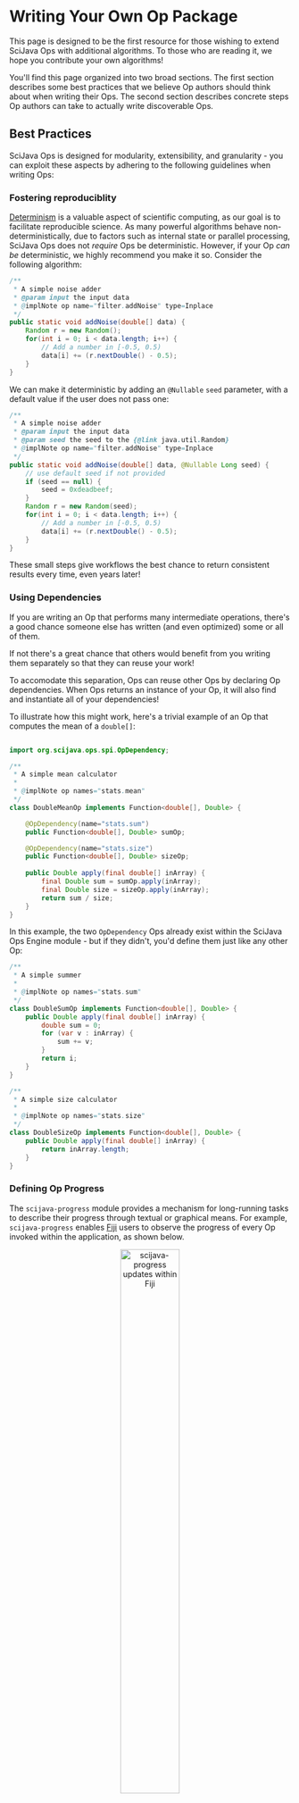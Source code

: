 # Writing Your Own Op Package

This page is designed to be the first resource for those wishing to extend SciJava Ops with additional algorithms. To those who are reading it, we hope you contribute your own algorithms!

You'll find this page organized into two broad sections. The first section describes some best practices that we believe Op authors should think about when writing their Ops. The second section describes concrete steps Op authors can take to actually write discoverable Ops.

## Best Practices

SciJava Ops is designed for modularity, extensibility, and granularity - you can exploit these aspects by adhering to the following guidelines when writing Ops:

### Fostering reproduciblity

[Determinism](https://en.wikipedia.org/wiki/Deterministic_algorithm) is a valuable aspect of scientific computing, as our goal is to facilitate reproducible science. As many powerful algorithms behave non-deterministically, due to factors such as internal state or parallel processing, SciJava Ops does not *require* Ops be deterministic. However, if your Op *can be* deterministic, we highly recommend you make it so. Consider the following algorithm:

```java
/**
 * A simple noise adder
 * @param input the input data
 * @implNote op name="filter.addNoise" type=Inplace
 */
public static void addNoise(double[] data) {
    Random r = new Random();
    for(int i = 0; i < data.length; i++) {
        // Add a number in [-0.5, 0.5)
        data[i] += (r.nextDouble() - 0.5);
    }
}
```

We can make it deterministic by adding an `@Nullable` `seed` parameter, with a default value if the user does not pass one:

```java
/**
 * A simple noise adder
 * @param input the input data
 * @param seed the seed to the {@link java.util.Random}
 * @implNote op name="filter.addNoise" type=Inplace
 */
public static void addNoise(double[] data, @Nullable Long seed) {
    // use default seed if not provided
    if (seed == null) {
        seed = 0xdeadbeef;
    }  
    Random r = new Random(seed);
    for(int i = 0; i < data.length; i++) {
        // Add a number in [-0.5, 0.5)
        data[i] += (r.nextDouble() - 0.5);
    }
}
```

These small steps give workflows the best chance to return consistent results every time, even years later!

### Using Dependencies

If you are writing an Op that performs many intermediate operations, there's a good chance someone else has written (and even optimized) some or all of them.

If not there's a great chance that others would benefit from you writing them separately so that they can reuse your work!

To accomodate this separation, Ops can reuse other Ops by declaring Op dependencies. When Ops returns an instance of your Op, it will also find and instantiate all of your dependencies!

To illustrate how this might work, here's a trivial example of an Op that computes the mean of a `double[]`:

```java

import org.scijava.ops.spi.OpDependency;

/**
 * A simple mean calculator
 *
 * @implNote op names="stats.mean"
 */
class DoubleMeanOp implements Function<double[], Double> {

    @OpDependency(name="stats.sum")
    public Function<double[], Double> sumOp;

    @OpDependency(name="stats.size")
    public Function<double[], Double> sizeOp;
		
    public Double apply(final double[] inArray) {
        final Double sum = sumOp.apply(inArray);
        final Double size = sizeOp.apply(inArray);
        return sum / size;
    }
}
```
In this example, the two `OpDependency` Ops already exist within the SciJava Ops Engine module - but if they didn't, you'd  define  them just like any other Op:

```java
/**
 * A simple summer
 *
 * @implNote op names="stats.sum"
 */
class DoubleSumOp implements Function<double[], Double> {
	public Double apply(final double[] inArray) {
		double sum = 0;
		for (var v : inArray) {
			sum += v;
		}
		return i;
	}
}

/**
 * A simple size calculator
 *
 * @implNote op names="stats.size"
 */
class DoubleSizeOp implements Function<double[], Double> {
	public Double apply(final double[] inArray) {
		return inArray.length;
	}
}

```

### Defining Op Progress

The `scijava-progress` module provides a mechanism for long-running tasks to describe their progress through textual or graphical means. For example, `scijava-progress` enables [Fiji](https://fiji.sc/) users to observe the progress of every Op invoked within the application, as shown below.

<center>
    <figure>
      <img src="https://media.scijava.org/scijava-ops/1.0.0/scijava_progress_example.png" alt="scijava-progress updates within Fiji" style="width:50%;"/>
      <figcaption><em>scijava-progress provides updates from all Op executions within Fiji's `Tasks` pane. </em></figcaption>
    </figure>
</center>

While all Ops emit "binary" progress (denoting each Op's beginning and end), your Op can provide richer updates by adding the `scijava-progress` module, providing user value for long-running Ops. To add progress to your Op, you must add the following steps to your Op:

* Before any significant computation, add the line `Progress.defineTotal(long elements)` where `elements` is the number of "discrete packets" of computation.
* At convenient spots within your Op, call `Progress.update()` to denote that one packet of computation has finished.
  * **Alternatively**, it may be more convenient or performant to call `Progress.update(long numElements)` to denote `numElements` packets have completed at once.

```java
import java.util.function.Function;
import org.scijava.progress.Progress;

/**
 * A simple summer
 *
 * @implNote op names="stats.sum"
 */
class DoubleSumOp implements Function<double[], Double> {
    public Double apply(final double[] inArray) {
        // define total progress size
        Progress.defineTotal(inArray.length);
        double sum = 0;
        for (var v : inArray) {
            sum += v;
            // increment progress
            Progress.update();
        }
        return i;
    }
}
```

If your want to include the progress of Op dependencies within your Op's total progress, you can make the following changes.
* For each Op dependency that you want to track, pass the Hint `"progress.TRACK"` within the `@OpDependency` annotation. Note that it is **not** necessary for each Op to explicitly define its progress, but if it does so your Op will provide richer progress updates!
* Replace `Progress.defineTotal(long elements)` with `Progress.defineTotal(long elements, long subTasks)`, where `subTasks` is the **total** number of times you will invoke Op dependencies annotated with `"progress.TRACK"`.


```java
import java.util.function.Function;
import org.scijava.progress.Progress;
import org.scijava.ops.spi.OpDependency;

/**
 * A simple mean calculator
 *
 * @implNote op names="stats.mean"
 */
class DoubleMeanOp implements Function<double[], Double> {

    // This Op will contribute to progress
    @OpDependency(name="stats.sum", hints={"progress.TRACK"})
    public Function<double[], Double> sumOp;
    
    // This Op will also contribute to progress
    @OpDependency(name="stats.size", hints={"progress.TRACK"})
    public Function<double[], Double> sizeOp;

    public Double apply(final double[] inArray) {
        // There's no significant work here, but we do have 2 subtasks.
        Progress.defineTotal(0, 2);
        final var sum = sumOp.apply(inArray);
        final Double size = sizeOp.apply(inArray);
        return sum / size;
    
```

For best results, ensure your Op records Progress updates at a reasonable frequency. If too frequent, progress updates can detract from algorithm performance, and if too infrequent, they will be of little help to the user!

### Element-wise Ops

Simple pixel-wise operations like addition, inversion, and more can be written on a single pixel (i.e. `RealType`) - therefore, SciJava Ops Image takes care to automagically adapt pixel-wise Ops across a wide variety of image types. If you would like to write a pixel-wise Op, we recommend the following structure.

```java
/**
 * A simple pixelwise Op
 * 
 * @implNote op names="pixel.op"
 */
class MyPixelwiseOp<T extends RealType<T>> implements Computers.Arity2<T, T, T> {
	
	@Override
    public void compute(final T in1, final T in2, final T out) {
        --- pixelwise computation here ---
    }
}
```

The following Op call will match your pixel-wise Op using SciJava Ops's lifting mechanisms:

```java
ArrayImg<UnsignedByteType> in1 = ...
ArrayImg<UnsignedByteType> in2 = ...
ArrayImg<UnsignedByteType> out = ...

ops.op("pixel.op").input(in1, in2).output(out).compute();
```

A similar vein of thought works for simple `List`s and `Array`s - if you have an Op that produces a `Double` from another `Double`, there's no need to write a wrapper to work on `Double[]`s - Ops will do that for you!

```java
/**
 * An element-wise Op
 *
 * @implNote op names="element.op"
 */
class MyElementOp implements Function<Double, Double> {
    @Override
    public Double apply(final Double input) {
        --- pixelwise computation here ---
    }
}
```

If you then have SciJava Ops, the following Op call will match on your arrays, `List`s, `Set`s, and more - an example is shown below:

```java
List<Double> inList = ...
List<Double> outList = ops.op("element.op").input(in1).apply();
```

### Neighborhood-wise Ops

A slightly more complicated class of algorithms operate on local regions around each input pixel. For this class of algorithms, we recommend writing Ops on an imglib2-algorithm `net.imglib2.algorithm.neighborhood.Neighborhood` object.

```java

/**
 * A simple neighborhood-based Op
 *
 * @implNote op names="neighborhood.op"
 */
class MyNeighborhoodOp<T extends RealType<T>> implements Computers.Arity1<Neighborhood<T>, T> {
	@Override
	public void compute(final Neighborhood<T> input, final T output) {
        ... pixelwise computation here ...
	}
}
```

SciJava Ops will then lift this algorithm to operate on images in parallel, requiring users to only define the shape of the neighborhoods to be used:

```java
ArrayImg<DoubleType> input = ...
Shape neighborhoodShape = ...
ArrayImg<DoubleType> output = ...

ops.op("neighborhood.op").input(input, shape).output(output).compute()
```

### Best Practices for Java Ops

The following set of best practices apply specifically to Ops written in Java:

#### Write Ops as Methods or Fields

If you're writing granular, reusable Ops, you'll likely have many small building block Ops containing executable code. To minimize boilerplate, we advise writing Ops as either Fields or Methods, depending upon the exact Op being written:

**Use methods for:**
* Ops with dependencies
* Ops that have utility being called outside of the SciJava Ops framework

**Use fields for:**
* Ops with few lines of code

Consider a simple Op calling a single (example) line of code: `list.add(1);`

Here's the Op, written as a Field:
```java
public Inplace<List<Integer>> addOne = list -> list.add(1);
```
Pretty short, right? For comparison, here's the same Op, written as a method:

```java
public static void addOne(final List<Integer> list) {
    list.add(1);
}
```
The method adds two lines of boilerplate, *but* has the benefit of not needing the `Inplace` interface.

Finally, here's the same Op written as a Class:

```java
public class AddOne implements Inplace<List<Integer>> {
    public void mutate(List<Integer> list) {
        list.add(1);
    }
}
```

Even more boilerplate means larger files and more lines of code to maintain; all of this is to say, use Fields and Methods when possible!

## Writing Ops in Java
Right now, there are two ways to write and expose Ops written in Java.

### Javadoc

The recommended way to declare your Ops is through Javadoc. This approach requires no additional runtime dependencies&mdash;only a correctly formatted `@implNote` tag in the javadoc block of each routine you wish to make available as an Op, plus the SciJava Ops Indexer annotation processor component present on your annotation processor path at compile time.

At compile time, the SciJava Ops Indexer will convert each `@implNote` annotation into valid Op YAML.

#### Adding the SciJava Ops Indexer to your POM

Ops written through Javadoc are discovered by the SciJava Ops Indexer, which creates an `ops.yaml` file containing all of the data needed to import each Op you declare.

Until the SciJava Ops annotation processor is integrated into [pom-scijava](https://github.com/scijava/pom-scijava), developers must add the following block of code to the `build` section of their project POM:

```xml
<build>
    <plugins>
        <plugin>
            <artifactId>maven-compiler-plugin</artifactId>
            <configuration>
                <annotationProcessorPaths>
                    <path>
                        <groupId>org.scijava</groupId>
                        <artifactId>scijava-ops-indexer</artifactId>
                        <version>1.0.0</version>
                    </path>
                </annotationProcessorPaths>
                <fork>true</fork>
                <showWarnings>true</showWarnings>
                <compilerArgs>
                    <arg>-Ascijava.ops.parse=true</arg>
                    <arg>-Ascijava.ops.opVersion="${project.version}"</arg>
                </compilerArgs>
            </configuration>
        </plugin>
    </plugins>
</build>
```
**Note:** Replace the `<version>` property with the [latest release](https://maven.scijava.org/#nexus-search;quick~scijava-ops-indexer), or omit if using a [parent pom](https://github.com/scijava/pom-scijava) managing the indexer.

#### Declaring Ops with the `@implNote` syntax

To declare a block of code as an Op, simply add the `@implNote` tag to that block's Javadoc. The `@implNote` schema for declaring Ops is as follows:

```java
/**
 * @implNote op names='<names>' [priority='<priority>']
 */
```

The arguments to the `@implNote op` syntax are described below:
* `names='<names>'` provides the names that the Op will match. If you'd like this Op to be searchable under one name `foo.bar`, you can use the argument `names='foo.bar'`. If you'd like your Op to be searchable using multiple names, you can use a comma-delimited list. For example, if you want your Op to be searchable under the names `foo.bar` and `foo.baz`, then you can use the argument `names='foo.bar,foo.baz'`, you can use the argument `names='foo.bar'`. If you'd like your Op to be searchable using multiple names, you can use a comma-delimited list. For example, if you want your Op to be searchable under the names `foo.bar` and `foo.baz`, then you can use the argument `names='foo.bar,foo.baz'`.
* `priority='<priority>'` provides a decimal-valued priority used to break ties when multiple Ops match a given Op request. *We advise against adding priorities unless you experience matching conflicts*. Op priorities should follow the SciJava Priority standards [insert link].

#### Declaring Ops as Methods

Any `static` method can be easily declared as an Op by simply appending the `@implNote` tag to the method's Javadoc:

```java
/**
 * My static method, which is also an Op
 * @implNote op names='my.op'
 * @param arg1 the first argument to the method
 * @param arg2 the first argument to the method
 * @return the result of the method
 */
public static Double myStaticMethodOp(Double arg1, Double arg2) {
    ...computation here...
}
```
Additional Op characteristics are specified by placing parentheticals **at the end** of `@param` tags:
* If an Op input is allowed to be `null`, you can add `(nullable)` to the end. This tells SciJava Ops that your Op will function with our without that parameter.
* If an Op is written as a computer, you must add `(container)` to the end of the `@param` tag corresponding to the preallocated output buffer parameter.
* If an Op is written as an inplace, you must add `(mutable)` to the end of the `@param` tag corresponding to the mutable input parameter.

#### Declaring Ops as Classes

Any `Class` implementing a `FunctionalInterface` (such as `java.util.function.Function`, `java.util.function.BiFunction`, `org.scijava.computers.Computers.Arity1`, etc.) can be declared as an Op using the `@implNote` syntax within the Javadoc *of that class*, as shown in the example below:

```java
/**
 * My class, which is also an Op
 *
 * @implNote op names='my.op'
 */
public class MyClassOp
		implements java.util.function.BiFunction<Double, Double, Double>
{

	/**
     * The functional method of my Op
     * @param arg1 the first argument to the Op
     * @param arg2 the first argument to the Op
     * @return the result of the Op
   */
	@Override
    public Double apply(Double arg1, Double arg2) {
		return null;
	}
}
```

Note that the only supported functional interfaces that can be used without additional dependencies are `java.util.function.Function` and `java.util.function.BiFunction` - if you'd like to write an Op requiring more than two inputs, or to write an Op that takes a pre-allocated output buffer, you'll need to depend on the SciJava Function library:

```xml
<dependencies>
    <dependency>
        <groupId>org.scijava</groupId>
        <artifactId>scijava-function</artifactId>
				<version>1.0.0</version>
    </dependency>
</dependencies>
```
**Note:** Replace the `<version>` property with the [latest release](https://maven.scijava.org/#nexus-search;quick~scijava-function), or omit if using a [parent pom](https://github.com/scijava/pom-scijava) managing SciJava Function.

#### Declaring Ops as Fields

Any `Field` whose type is a `FunctionalInterface` (such as `java.util.function.Function`, `java.util.function.BiFunction`, `org.scijava.computers.Computers.Arity1`, etc.) can also be declared as an Op. Function Ops are useful for very simple Ops, such as [Lambda Expressions](https://docs.oracle.com/javase/tutorial/java/javaOO/lambdaexpressions.html) or [Method references](https://docs.oracle.com/javase/tutorial/java/javaOO/methodreferences.html). For `Field`s, the `@implNote` syntax should be placed on Javadoc on the Field, as shown below:

```java
public class MyOpCollection {

	/**
     * @input arg1 the first {@link Double}
     * @input arg2 the second {@link Double}
     * @output arg2 the second {@link Double}
     * @implNote op names='my.op'
   */
    public final BiFunction<Double, Double, Double> myFieldOp =
        (arg1, arg2) -> {...computation...};
	
}
```
To describe each Op parameter, add the following tags to its javadoc:

* To describe a pure input, add the Javadoc tag `@input <parameter_name> <description>`
* To describe a pure output (for a function Op), add the Javadoc tag `@output <description>`
* To describe a conatiner (for a computer Op), add the Javadoc tag `@container <parameter_name> <description>`
* To describe a mutable input (for an inplace Op), add the Javadoc tag `@mutable <parameter_name> <description>`

Note again that the only supported functional interfaces that can be used without additional dependencies are `java.util.function.Function` and `java.util.function.BiFunction` - if you'd like to write an Op requiring more than two inputs, or to write an Op that takes a pre-allocated output buffer, you'll need to depend on the SciJava Function library, as mentioned above.

### YAML

The SciJava Ops Indexer described above greatly simplifies the process of creating Op YAML descriptors. If for some reason you cannot use the SciJava Ops Indexer, you can manually curate Op YAML descriptors as well.

Assuming your project is following Maven's [standard directory layout](https://maven.apache.org/guides/introduction/introduction-to-the-standard-directory-layout.html), all Op descriptors should be placed within a file `ops.yaml` within the `src/main/resources` directory. Inside the file, each Op is described using the following structure:
```yaml
- op:
    names: [your.op.name1, your.op.name2, ...] # Array of Strings
    hints: [op.hint1, op.hint2, ...] # Array of Strings
    description: 'your Op description' # String
    source: yourOpSource # String - see below
    priority: 0.0 # Number
    version: '1' # String
    parameters: # Array of dictionaries - see below
      - {
          parameter type: INPUT, # String, one of: INPUT, CONTAINER, MUTABLE, OUTPUT
          name: arg0, # String
          description: '', # String
          type: org.bytedeco.opencv.opencv_core.Mat # String
        }
      - {
          parameter type: CONTAINER,
          name: arg1,
          description: '',
          type: org.bytedeco.opencv.opencv_core.Mat
        }
      - ...
    authors: [John Doe, Jane Doe] # Array of Strings
    tags: { # Dictionary, containing parameters particular to this Op type - see below
        type: Computer2 # String
      }
```

Of particular note are the following sections:

#### Hints

Each Op can define a set of hints (i.e. flags to the matcher) that can enable/disable particular aspects of the matcher.

Some of the most useful Op hints are described below:

| Hint                   | Use Case                                                                                                                                                                                                                                                              |
|------------------------|-----------------------------------------------------------------------------------------------------------------------------------------------------------------------------------------------------------------------------------------------------------------------|
| `Adaptation.FORBIDDEN` | Some algorithms like a [Fast Fourier Transform](https://en.wikipedia.org/wiki/Fast_Fourier_transform) require their outputs be <br>of a particular size (not equivalent to the input size). If they are a `Computer`, <br>adaptation to `Function`s may cause errors. |
| `Conversion.FORBIDDEN` | `engine.convert` Ops often require this hint to avoid infinite loops in <br>converted Op matching.                                                                                                                                                                    |

#### Source

For **java objects**, the `source` will start with one of the following prefix, followed by a `:/`, followed by a [percent-encoded](https://developer.mozilla.org/en-US/docs/Glossary/Percent-encoding) stringification of the Op (i.e. calling `toString()` on the object). Examples are shown below:

| Op Written As: | Prefix       | Example                                                                                                                                                                                                                                                                                                                                                                                          |
|----------------|--------------|--------------------------------------------------------------------------------------------------------------------------------------------------------------------------------------------------------------------------------------------------------------------------------------------------------------------------------------------------------------------------------------------------|
| Method         | `javaMethod` | [`javaMethod:/org.scijava.ops.image.filter.gauss.Gaussians.gaussRAISingleSigma%28net.imglib2.RandomAccessibleInterval%2Cdouble%2Cnet.imglib2.outofbounds.OutOfBoundsFactory%2Cnet.imglib2.RandomAccessibleInterval%29`](https://github.com/scijava/scijava/blob/b3917b2c7d1b403aa648b43071a229a7f2bcab5f/scijava-ops-image/src/main/java/org/scijava/ops/image/filter/gauss/Gaussians.java#L114) |
| Field          | `javaField`  | [`javaField:/org.scijava.ops.image.types.maxValue.MaxValueRealTypes%24maxBitType`](https://github.com/scijava/scijava/blob/b3917b2c7d1b403aa648b43071a229a7f2bcab5f/scijava-ops-image/src/main/java/org/scijava/ops/image/types/maxValue/MaxValueRealTypes.java#L71)                                                                                                                             |
| Class          | `javaClass`  | [`javaClass:/org.scijava.ops.image.filter.FFTMethodsLinearFFTFilterC`](https://github.com/scijava/scijava/blob/b3917b2c7d1b403aa648b43071a229a7f2bcab5f/scijava-ops-image/src/main/java/org/scijava/ops/image/filter/FFTMethodsLinearFFTFilterC.java#L53)                                                                                                                                        |

#### Parameters

For **java objects**, the `parameter`s array should contain one entry for each parameter and return in the **functional method** of the Op. For example, given the below Op, there should be three parameter dictionaries. The first should describe the `INPUT` `String` parameter `foo`, the second the `INPUT` `Integer` parameter `bar`, and the third the `OUTPUT` `Double` return parameter.

```java
public static Double someOp(String foo, Integer bar) {...}
```

yielding the following YAML:
```yaml
    parameters: 
      - {
        parameter type: INPUT,
        name: foo,
        nullable: false,
        description: '',
        type: java.lang.String
      }
      - {
        parameter type: INPUT,
        name: bar,
        nullable: false,
        description: '',
        type: java.lang.Integer
      }
      - {
        parameter type: OUTPUT,
        name: output,
        nullable: false,
        description: '',
        type: java.lang.Double
      }
```

The following table describes each valid key-value pair in a `parameters` entry:

| Key            | Value Type                                            | Required?            |
|----------------|-------------------------------------------------------|----------------------|
| name           | String                                                | Yes                  |
| description    | String                                                | Yes                  |
| parameter type | String (`INPUT`, `CONTAINER`, `MUTABLE`, or `OUTPUT`) | Yes                  |
| type           | String (stringification of some Java `Type`)          | Yes                  |
| nullable       | boolean                                               | No (default `false`) |

#### Tags

The `tags` dictionary contains parameters that pertain only to a specific kind of Op (e.g. parameters that are only relevant for Ops written as Java methods). 

**Method Tags**:
* `type` - a String denoting the functional interface that the method conforms to. Can be:
  * A fully qualified `FunctionalInterface` class name
  * `Function`, if the method corresponds to a `Function` Op
  * `Computer`, if the method corresponds to a `Computer` Op
  * `InplaceN`, if the method corresponds to an `Inplace` Op where the Nth (1-indexed) method parameter is mutable
  * `ComputerN`, if the method corresponds to a `Computer` Op where the Nth (1-indexed) method parameter is the container
